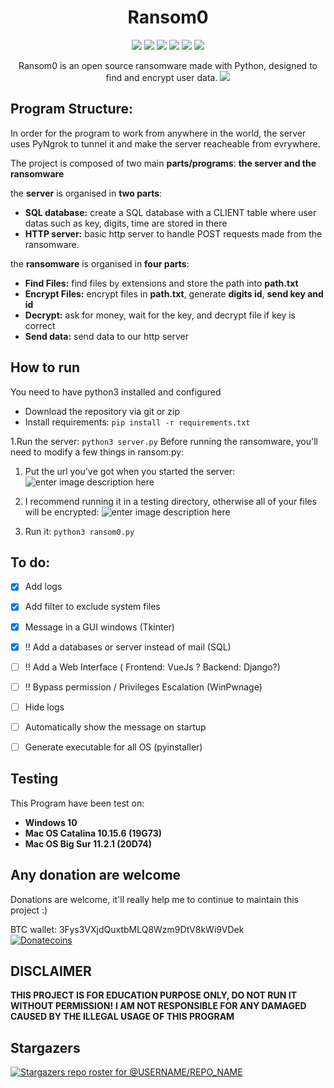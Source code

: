 
<h1 align='center'>Ransom0</h1>

<p align="center">
 <img src='https://www.codefactor.io/repository/github/hugolb0/ransom0/badge'>
 <img src='https://api.travis-ci.com/hugolb0/ransom0.svg?branch=master'>
 <img src='https://img.shields.io/badge/Windows%2C%20Mac%20%26%20Linux-compatible-brightgreen'>
 <img src='https://img.shields.io/github/release-date/HugoLB0/Ransom0'>
 <img src='https://img.shields.io/github/commit-activity/m/HugoLB0/Ransom0'>
 <img src='https://img.shields.io/github/last-commit/HugoLB0/Ransom0'>
</p>
 
 
<p align="center">
  Ransom0 is an open source ransomware made with Python, designed to find and encrypt user data. 
  <img src="https://hugolb0.000webhostapp.com/ransom0_main.png">
</p>





## Program Structure:
In order for the program to work from anywhere in the world, the server uses PyNgrok to tunnel it and make the server reacheable from evrywhere.

The project is composed of two main **parts/programs**: **the server and the ransomware**

the **server** is organised in **two parts**:
- **SQL database:** create a SQL database with a CLIENT table where user datas such as key, digits, time are stored in there
- **HTTP server:** basic http server to handle POST requests made from the ransomware.

the **ransomware** is organised  in **four parts**:
 - **Find Files:** find files by extensions and store the path into **path.txt**
 - **Encrypt Files:** encrypt files in **path.txt**, generate **digits id**, **send key and id**
 - **Decrypt:** ask for money, wait for the key, and decrypt file if key is correct
-  **Send data:** send data to our http server

## How to run
You need to have python3 installed and configured

 - Download the repository via git or zip
 - Install requirements: `pip install -r requirements.txt`

1.Run the server: `python3 server.py`
Before running the ransomware, you'll need to modify a few things in ransom.py:

 1. Put the url you've got when you started the server: ![enter image description here](https://hugolb0.000webhostapp.com/ransom0_url.png)

 

 2. I recommend running it in a testing directory, otherwise all of your files will be encrypted: ![enter image description here](https://hugolb0.000webhostapp.com/ransom0_directory.png)

2. Run it: `python3 ransom0.py`

## To do:
 - [x] Add logs
 - [x] Add filter to exclude system files
 - [x] Message in a GUI windows (Tkinter)
 - [x] !! Add a databases or server instead of mail (SQL) 
 - [ ] !! Add a Web Interface ( Frontend: VueJs ? Backend: Django?) 
 - [ ] !! Bypass permission / Privileges Escalation (WinPwnage)
 - [ ] Hide logs
 - [ ] Automatically  show the message on startup
 - [ ] Generate executable for all OS (pyinstaller)


## Testing
This Program have been test on:

 - **Windows 10**
 - **Mac OS Catalina 10.15.6 (19G73)**
 - **Mac OS Big Sur 11.2.1 (20D74)**

## Any donation are welcome
Donations are welcome, it'll really help me to continue to maintain this project :)

BTC wallet: 3Fys3VXjdQuxtbMLQ8Wzm9DtV8kWi9VDek
<br>
[![Donatecoins](http://donatecoins.org/btc/3Fys3VXjdQuxtbMLQ8Wzm9DtV8kWi9VDek.svg)](http://donatecoins.org/btc/3Fys3VXjdQuxtbMLQ8Wzm9DtV8kWi9VDek)

## DISCLAIMER 
**THIS PROJECT IS FOR EDUCATION PURPOSE ONLY, DO NOT RUN IT WITHOUT PERMISSION!**
**I AM NOT RESPONSIBLE FOR ANY DAMAGED CAUSED BY THE ILLEGAL USAGE OF THIS PROGRAM**

## Stargazers
 [![Stargazers repo roster for @USERNAME/REPO_NAME](https://reporoster.com/stars/HugoLB0/Ransom0)](https://github.com/HugoLB0/Ransom0/stargazers)
